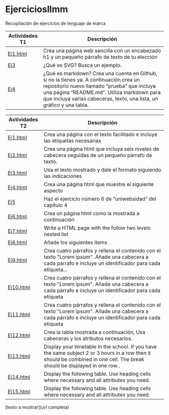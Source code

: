# Ejerciciosllmm
Recopilación de ejercicios de lenguaje de marca


| Actividades T1| Descripción|
| ----- | ----- |
| [Ej1.html](https://github.com/celiustp/Ejerciciosllmm/blob/master/Tema%201/Ej%201.html)| Crea una página web sencilla con un encabezado h1 y un pequeño párrafo de texto de tu elección|
| [Ej3](https://github.com/celiustp/Ejerciciosllmm/blob/master/Tema%201/Ej%203)| ¿Qué es SVG? Busca un ejemplo.|
| [Ej4](https://github.com/celiustp/Prueba)| ¿Qué es markdown? Crea una cuenta en Github, si no la tienes ya. A continuación crea un repositorio nuevo llamado “prueba” que incluya una página “README.md”. Utiliza markdown para que incluya varias cabeceras, texto, una lista, un gráfico y una tabla.|

| Actividades T2| Descripción|
| ----- | ----- |
| [Ej1.html](https://github.com/celiustp/Ejerciciosllmm/blob/master/Tema%202/Ej1.html)| Crea una página con el texto facilitado e incluye las etiquetas necesarias|
| [Ej2.html](https://github.com/celiustp/Ejerciciosllmm/blob/master/Tema%202/Ej2.html)| Crea una página html que incluya seis niveles de cabecera seguidas de un pequeño párrafo de texto.|
| [Ej3.html](https://github.com/celiustp/Ejerciciosllmm/blob/master/Tema%202/Ej3.html)| Usa el texto mostrado y dale el formato siguiendo las indicaciones|
| [Ej4.html](https://github.com/celiustp/Ejerciciosllmm/blob/master/Tema%202/Ej4.html)| Crea una página html que muestre el siguiente aspecto|
| [Ej5](https://github.com/celiustp/Ejerciciosllmm/tree/master/Tema%202/ejerciciosLLMM/tema2/ejercicio5/misitio.com)| Haz el ejercicio número 6 de “uniwebsidad” del capítulo 4|
| [Ej6.html](https://github.com/celiustp/Ejerciciosllmm/blob/master/Tema%202/Ej6.html)| Crea un página html como la mostrada a continuación|
| [Ej7.html](https://github.com/celiustp/Ejerciciosllmm/blob/master/Tema%202/Ej7.html)| Write a HTML page with the follow two levels nested list|
| [Ej8.html](https://github.com/celiustp/Ejerciciosllmm/blob/master/Tema%202/Ej8.html)| Añade los siguientes ítems|
| [Ej9.html](https://github.com/celiustp/Ejerciciosllmm/blob/master/Tema%202/Ej9.html)| Crea cuatro párrafos y rellena el contenido con el texto "Lorem ipsum". Añade una cabecera a cada párrafo e incluye un identificador para cada etiqueta...|
| [Ej10.html](https://github.com/celiustp/Ejerciciosllmm/blob/master/Tema%202/Ej10.html)| Crea cuatro párrafos y rellena el contenido con el texto "Lorem ipsum". Añade una cabecera a cada párrafo e incluye un identificador para cada etiqueta|
| [Ej11.html](https://github.com/celiustp/Ejerciciosllmm/blob/master/Tema%202/Ej11.html)| Crea cuatro párrafos y rellena el contenido con el texto "Lorem ipsum". Añade una cabecera a cada párrafo e incluye un identificador para cada etiqueta|
| [Ej12.html](https://github.com/celiustp/Ejerciciosllmm/blob/master/Tema%202/Ej12.html)| Crea la tabla mostrada a continuación, Usa cabeceras y los atributos necesarios.|
| [Ej13.html](https://github.com/celiustp/Ejerciciosllmm/blob/master/Tema%202/Ej13.html)| Display your  timetable in the school. If you have the same subject 2 or 3 hours in a row then it should be combined in one cell. The break should be displayed in one row..|
| [Ej14.html](https://github.com/celiustp/Ejerciciosllmm/blob/master/Tema%202/Ej14.html)| Display the following table. Use heading cells where necessary and all attributes you need.|
| [Ej15.html](https://github.com/celiustp/Ejerciciosllmm/blob/master/Tema%202/Ej15.html)| Display the following table. Use heading cells where necessary and all attributes you need.|

[texto a mostrar](url completa)

